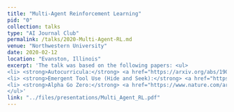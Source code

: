 ```yaml
---
title: "Multi-Agent Reinforcement Learning"
pid: "0"
collection: talks
type: "AI Journal Club"
permalink: /talks/2020-Multi-Agent-RL.md
venue: "Northwestern University"
date: 2020-02-12
location: "Evanston, Illinois"
excerpt: 'The talk was based on the following papers: <ul>
<li> <strong>Autocurricula:</strong> <a href="https://arxiv.org/abs/1903.00742" target="_blank">https://arxiv.org/abs/1903.00742</a></li>
<li> <strong>Emergent Tool Use (Hide and Seek):</strong> <a href="https://arxiv.org/abs/1909.07528" target="_blank">https://arxiv.org/abs/1909.07528</a></li>
<li> <strong>Alpha Go Zero:</strong> <a href="https://www.nature.com/articles/nature24270" target="_blank">https://www.nature.com/articles/nature24270</a></li>
</ul>'
link: "../files/presentations/Multi_Agent_RL.pdf"
---
```

